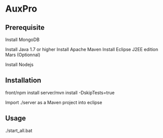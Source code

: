 # AuxPro

## Prerequisite

Install MongoDB

Install Java 1.7 or higher
Install Apache Maven
Install Eclipse J2EE edition Mars (Optionnal)

Install Nodejs

## Installation

front/npm install
server/mvn install -DskipTests=true

Import ./server as a Maven project into eclipse

## Usage

./start_all.bat
